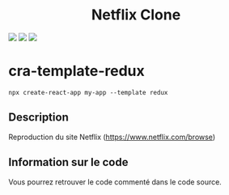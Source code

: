 # <h1 align="center">Netflix Clone</h1>

![](https://img.shields.io/badge/React-17.0.2-blue)
![](https://img.shields.io/badge/Redux-6.2.2-blueviolet)
![](https://img.shields.io/badge/Tailwind-3.0.13-blue)

# cra-template-redux

```
npx create-react-app my-app --template redux
```

## Description

Reproduction du site Netflix (https://www.netflix.com/browse)

## Information sur le code

Vous pourrez retrouver le code commenté dans le code source.
